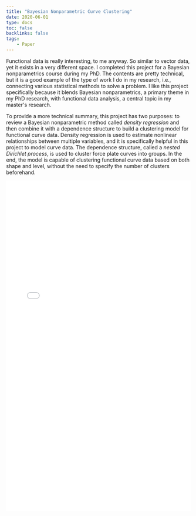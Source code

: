 ```yaml
---
title: "Bayesian Nonparametric Curve Clustering"
date: 2020-06-01
type: docs
toc: false
backlinks: false
tags:
    - Paper
---
```


Functional data is really interesting, to me anyway. So similar to vector data, yet it exists in a very different space. I completed this project for a Bayesian nonparametrics course during my PhD. The contents are pretty technical, but it is a good example of the type of work I do in my research, i.e., connecting various statistical methods to solve a problem. I like this project specifically because it blends Bayesian nonparametrics, a primary theme in my PhD research, with functional data analysis, a central topic in my master's research.

To provide a more technical summary, this project has two purposes: to review a Bayesian nonparametric method called *density regression* and then combine it with a dependence structure to build a clustering model for functional curve data. Density regression is used to estimate nonlinear relationships between multiple variables, and it is specifically helpful in this project to model curve data. The dependence structure, called a *nested Dirichlet process*, is used to cluster force plate curves into groups. In the end, the model is capable of clustering functional curve data based on both shape and level, without the need to specify the number of clusters beforehand.

<embed src="/projects/bnp_curve_clustering.pdf" type="application/pdf" width="100%" height="900px" />
